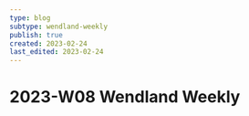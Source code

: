 ```yaml
---
type: blog
subtype: wendland-weekly
publish: true
created: 2023-02-24
last_edited: 2023-02-24
---
```

# 2023-W08 Wendland Weekly




